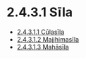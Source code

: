 

# 2.4.3.1 Sīla

* [2.4.3.1.1 Cūḷasīla](2.4.3.1/2.4.3.1.1.md)
* [2.4.3.1.2 Majjhimasīla](2.4.3.1/2.4.3.1.2.md)
* [2.4.3.1.3 Mahāsīla](2.4.3.1/2.4.3.1.3.md)



